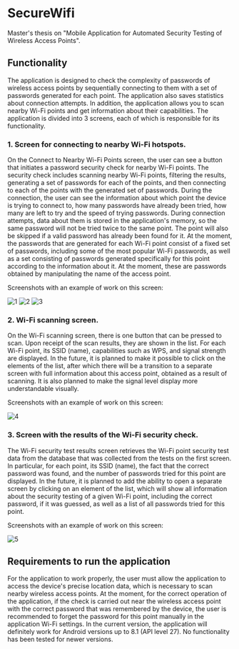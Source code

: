 # SecureWifi
Master's thesis on "Mobile Application for Automated Security Testing of Wireless Access Points".
## Functionality
The application is designed to check the complexity of passwords of wireless access points by sequentially connecting to them with a set of passwords generated for each point. The application also saves statistics about connection attempts. In addition, the application allows you to scan nearby Wi-Fi points and get information about their capabilities. 
The application is divided into 3 screens, each of which is responsible for its functionality.

### 1.	Screen for connecting to nearby Wi-Fi hotspots.
On the Connect to Nearby Wi-Fi Points screen, the user can see a button that initiates a password security check for nearby Wi-Fi points. The security check includes scanning nearby Wi-Fi points, filtering the results, generating a set of passwords for each of the points, and then connecting to each of the points with the generated set of passwords. During the connection, the user can see the information about which point the device is trying to connect to, how many passwords have already been tried, how many are left to try and the speed of trying passwords. During connection attempts, data about them is stored in the application's memory, so the same password will not be tried twice to the same point. The point will also be skipped if a valid password has already been found for it. At the moment, the passwords that are generated for each Wi-Fi point consist of a fixed set of passwords, including some of the most popular Wi-Fi passwords, as well as a set consisting of passwords generated specifically for this point according to the information about it. At the moment, these are passwords obtained by manipulating the name of the access point.

Screenshots with an example of work on this screen:

![1](https://github.com/MaverickBattler/SecureWifi/assets/73700612/6823ab23-17ce-4018-a932-adaa75d7e476)
![2](https://github.com/MaverickBattler/SecureWifi/assets/73700612/4ab4aeec-2caf-4d61-ba62-5406caeb56ca)
![3](https://github.com/MaverickBattler/SecureWifi/assets/73700612/66901710-c35b-4bd2-97c7-3c8cd2130d50)

### 2.	Wi-Fi scanning screen.
On the Wi-Fi scanning screen, there is one button that can be pressed to scan. Upon receipt of the scan results, they are shown in the list. For each Wi-Fi point, its SSID (name), capabilities such as WPS, and signal strength are displayed. In the future, it is planned to make it possible to click on the elements of the list, after which there will be a transition to a separate screen with full information about this access point, obtained as a result of scanning. It is also planned to make the signal level display more understandable visually.

Screenshots with an example of work on this screen:

![4](https://github.com/MaverickBattler/SecureWifi/assets/73700612/d16647a4-686e-4b52-a33d-1a21f57e184f)

### 3.	Screen with the results of the Wi-Fi security check.
The Wi-Fi security test results screen retrieves the Wi-Fi point security test data from the database that was collected from the tests on the first screen. In particular, for each point, its SSID (name), the fact that the correct password was found, and the number of passwords tried for this point are displayed. In the future, it is planned to add the ability to open a separate screen by clicking on an element of the list, which will show all information about the security testing of a given Wi-Fi point, including the correct password, if it was guessed, as well as a list of all passwords tried for this point.

Screenshots with an example of work on this screen:

![5](https://github.com/MaverickBattler/SecureWifi/assets/73700612/a4347789-c6c0-4ae4-8fb6-cacf95efb692)

## Requirements to run the application
For the application to work properly, the user must allow the application to access the device's precise location data, which is necessary to scan nearby wireless access points. At the moment, for the correct operation of the application, if the check is carried out near the wireless access point with the correct password that was remembered by the device, the user is recommended to forget the password for this point manually in the application Wi-Fi settings. In the current version, the application will definitely work for Android versions up to 8.1 (API level 27). No functionality has been tested for newer versions.
